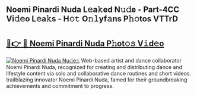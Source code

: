 ## Noemi Pinardi Nuda L𝚎a𝚔ed N𝚞𝚍e - Part-4CC Vi𝚍𝚎o L𝚎a𝚔s - H𝚘𝚝 O𝚗𝚕yf𝚊ns P𝚑𝚘tos VTTrD

# <h2><a href="http://kfdpve.oniu.top/?m=Noemi+Pinardi+Nuda">🔗👉 🔴 Noemi Pinardi Nuda P𝚑ot𝚘𝚜 V𝚒d𝚎o</a></h2>

[![Noemi Pinardi Nuda Nu𝚍e𝚜](https://i.imgur.com/0qMVB7G.gif)](http://kfdpve.oniu.top/?m=Noemi+Pinardi+Nuda)
Web-based artist and dance collaborator Noemi Pinardi Nuda, recognized for creating and distributing dance and lifestyle content via solo and collaborative dance routines and short videos. trailblazing innovator Noemi Pinardi Nuda, famed for their groundbreaking achievements and commitment to progress.  
